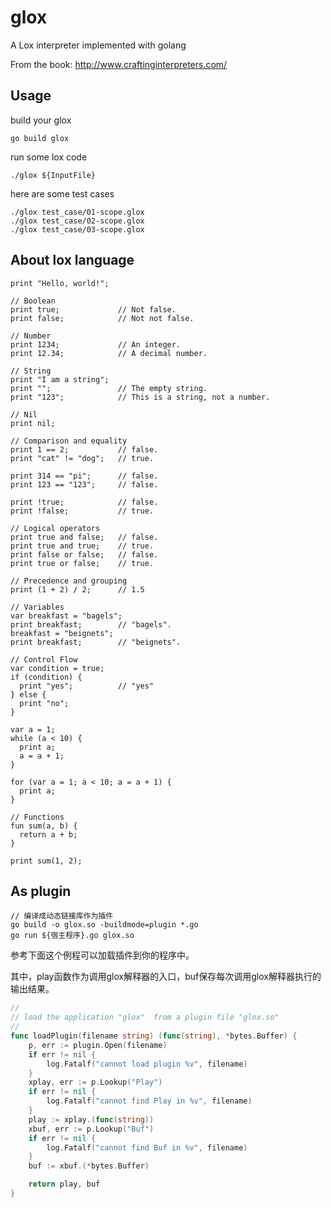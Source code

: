 # glox

A Lox interpreter implemented with golang

From the book: http://www.craftinginterpreters.com/

## Usage

build your glox
```shell
go build glox
```

run some lox code
```shell
./glox ${InputFile}
```

here are some test cases
```shell
./glox test_case/01-scope.glox
./glox test_case/02-scope.glox
./glox test_case/03-scope.glox
```
## About lox language
```shell
print "Hello, world!";

// Boolean
print true;             // Not false.
print false;            // Not not false.

// Number
print 1234;             // An integer.
print 12.34;            // A decimal number.

// String
print "I am a string";
print "";               // The empty string.
print "123";            // This is a string, not a number.

// Nil
print nil;

// Comparison and equality
print 1 == 2;           // false.
print "cat" != "dog";   // true.

print 314 == "pi";      // false.
print 123 == "123";     // false.

print !true;            // false.
print !false;           // true.

// Logical operators
print true and false;   // false.
print true and true;    // true.
print false or false;   // false.
print true or false;    // true.

// Precedence and grouping
print (1 + 2) / 2;      // 1.5

// Variables
var breakfast = "bagels";
print breakfast;        // "bagels".
breakfast = "beignets";
print breakfast;        // "beignets".

// Control Flow
var condition = true;
if (condition) {
  print "yes";          // "yes"
} else {
  print "no";
}

var a = 1;
while (a < 10) {
  print a;
  a = a + 1;
}

for (var a = 1; a < 10; a = a + 1) {
  print a;
}

// Functions
fun sum(a, b) {
  return a + b;
}

print sum(1, 2);
```

## As plugin
```shell
// 编译成动态链接库作为插件
go build -o glox.so -buildmode=plugin *.go
go run ${宿主程序}.go glox.so
```
参考下面这个例程可以加载插件到你的程序中。

其中，play函数作为调用glox解释器的入口，buf保存每次调用glox解释器执行的输出结果。
```go
//
// load the application "glox"  from a plugin file "glox.so"
//
func loadPlugin(filename string) (func(string), *bytes.Buffer) {
	p, err := plugin.Open(filename)
	if err != nil {
		log.Fatalf("cannot load plugin %v", filename)
	}
	xplay, err := p.Lookup("Play")
	if err != nil {
		log.Fatalf("cannot find Play in %v", filename)
	}
	play := xplay.(func(string))
	xbuf, err := p.Lookup("Buf")
	if err != nil {
		log.Fatalf("cannot find Buf in %v", filename)
	}
	buf := xbuf.(*bytes.Buffer)

	return play, buf
}
```

